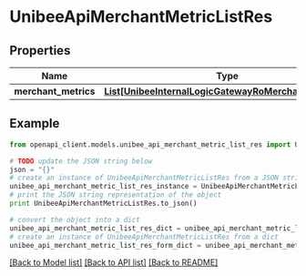 # UnibeeApiMerchantMetricListRes


## Properties

Name | Type | Description | Notes
------------ | ------------- | ------------- | -------------
**merchant_metrics** | [**List[UnibeeInternalLogicGatewayRoMerchantMetricVo]**](UnibeeInternalLogicGatewayRoMerchantMetricVo.md) | MerchantMetrics | [optional] 

## Example

```python
from openapi_client.models.unibee_api_merchant_metric_list_res import UnibeeApiMerchantMetricListRes

# TODO update the JSON string below
json = "{}"
# create an instance of UnibeeApiMerchantMetricListRes from a JSON string
unibee_api_merchant_metric_list_res_instance = UnibeeApiMerchantMetricListRes.from_json(json)
# print the JSON string representation of the object
print UnibeeApiMerchantMetricListRes.to_json()

# convert the object into a dict
unibee_api_merchant_metric_list_res_dict = unibee_api_merchant_metric_list_res_instance.to_dict()
# create an instance of UnibeeApiMerchantMetricListRes from a dict
unibee_api_merchant_metric_list_res_form_dict = unibee_api_merchant_metric_list_res.from_dict(unibee_api_merchant_metric_list_res_dict)
```
[[Back to Model list]](../README.md#documentation-for-models) [[Back to API list]](../README.md#documentation-for-api-endpoints) [[Back to README]](../README.md)


